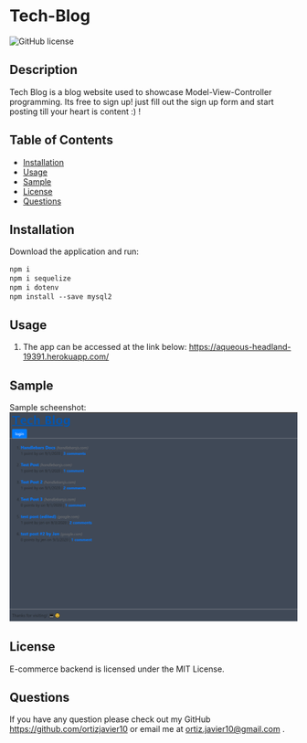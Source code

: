 # Tech-Blog

![GitHub license](https://img.shields.io/badge/license-MIT-blue.svg)

## Description
Tech Blog is a blog website used to showcase Model-View-Controller programming. Its free to sign up! just fill out the sign up form and start posting till your heart is content :) ! 


## Table of Contents
* [Installation](#installation)
* [Usage](#usage)
* [Sample](#sample)
* [License](#license)
* [Questions](#questions)

## Installation
Download the application and run:
```
npm i
npm i sequelize
npm i dotenv
npm install --save mysql2

```

## Usage
1. The app can be accessed at the link below:
https://aqueous-headland-19391.herokuapp.com/


## Sample
Sample scheenshot:
<img src="./images/tech_blog.PNG" >



## License
E-commerce backend is licensed under the MIT License.

## Questions
If you have any question please check out my GitHub https://github.com/ortizjavier10 or email me at ortiz.javier10@gmail.com .
